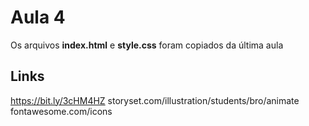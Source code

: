 # Aula 4

Os arquivos **index.html** e **style.css** foram copiados da última aula

## Links

https://bit.ly/3cHM4HZ
storyset.com/illustration/students/bro/animate
fontawesome.com/icons

<i class="fa-brands fa-instagram"></i>
<i class="fa-brands fa-twitter"></i>
<i class="fa-brands fa-youtube"></i>
